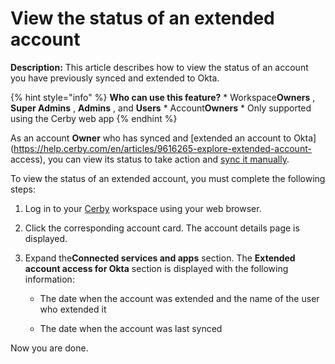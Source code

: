 # View the status of an extended account

**Description:** This article describes how to view the status of an account you have previously synced and extended to Okta.

{% hint style="info" %} **Who can use this feature?** * Workspace**Owners** ,
**Super Admins** , **Admins** , and **Users** * Account**Owners** * Only
supported using the Cerby web app {% endhint %}

As an account **Owner** who has synced and [extended an account to
Okta](https://help.cerby.com/en/articles/9616265-explore-extended-account-
access), you can view its status to take action and [sync it
manually](https://docs.google.com/document/d/1kGue74pgf97WZpQBK64hkCiGZ_ccQ364t5s2c-w_MWs/edit#heading=h.2getrvi37mad).

To view the status of an extended account, you must complete the following
steps:

  1. Log in to your [Cerby](https://app.cerby.com/) workspace using your web browser.

  2. Click the corresponding account card. The account details page is displayed.

  3. Expand the**Connected services and apps** section. The **Extended account access for Okta** section is displayed with the following information:

     * The date when the account was extended and the name of the user who extended it

     * The date when the account was last synced

Now you are done.

